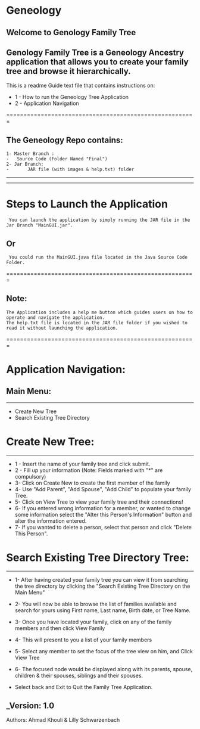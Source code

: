 # Geneology
Welcome to Genology Family Tree
-----------------------
Genology Family Tree is a Geneology Ancestry application that allows you to create your family tree and browse it hierarchically.
-----------------------------------------------------------------------------------------------------------------------
This is a readme Guide text file that contains instructions on:

* 1 - How to run the Geneology Tree Application
* 2 - Application Navigation

=======================================================

The Geneology Repo contains:
-----------------------------------

	1- Master Branch :
	-	Source Code (Folder Named "Final")
	2- Jar Branch:
	-       JAR file (with images & help.txt) folder

--------------------------------------------------
--------------------------------------------------

Steps to Launch the Application
===================================
	 You can launch the application by simply running the JAR file in the Jar Branch "MainGUI.jar".

Or
--

	 You could run the MainGUI.java file located in the Java Source Code Folder.

=======================================================

## Note:

	The Application includes a help me button which guides users on how to operate and navigate the application.
	The help.txt file is located in the JAR file folder if you wished to read it without launching the application.

=======================================================

Application Navigation:
===================================

## Main Menu:
--------------
* Create New Tree
* Search Existing Tree Directory


# Create New Tree:
--------------------
* 1 - Insert the name of your family tree and click submit.
* 2 - Fill up your information (Note: Fields marked with "*" are compulsory)
* 3- Click on Create New to create the first member of the family
* 4- Use "Add Parent", "Add Spouse", "Add Child" to populate your family Tree.
* 5- Click on View Tree to view your family tree and their connections!
* 6- If you entered wrong information for a member, or wanted to change some information
   select the "Alter this Person's Information" button and alter the information entered.
* 7- If you wanted to delete a person, select that person and click "Delete This Person".

# Search Existing Tree Directory Tree:
----------------------------------------
* 1- After having created your family tree you can view it from searching the tree directory
   by clicking the "Search Existing Tree Directory on the Main Menu"
* 2- You will now be able to browse the list of families available and search for yours
   using First name, Last name, Birth date, or Tree Name.
* 3- Once you have located your family, click on any of the family members and then click View Family
* 4- This will present to you a list of your family members
* 5- Select any member to set the focus of the tree view on him, and Click View Tree
* 6- The focused node would be displayed along with its parents, spouse, children & their spouses, siblings and their spouses.


* Select back and Exit to Quit the Family Tree Application.



_Version: 1.0
-------------
Authors: Ahmad Khouli & Lilly Schwarzenbach


